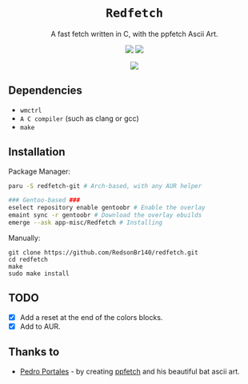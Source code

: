 <h1 align="center"><code>Redfetch</code></h1>
<p align="center">A fast fetch written in C, with the ppfetch Ascii Art.</p>
<p align="center">
<img src="https://github.com/RedsonBr140/Redfetch/actions/workflows/pre-release.yml/badge.svg"> 
<!--<img src="https://img.shields.io/github/commits-since/RedsonBr140/Redfetch/latest/main"> -->
<img src="https://img.shields.io/github/license/RedsonBr140/Redfetch?style=flat">
</p>

<p align="center">
<a href="screenshot.png">
  <img src="screenshot.png">
</a>
</p>

## Dependencies
 - `wmctrl`
 - `A C compiler` (such as clang or gcc)
 - `make`
## Installation

Package Manager:
```bash
paru -S redfetch-git # Arch-based, with any AUR helper

### Gentoo-based ###
eselect repository enable gentoobr # Enable the overlay
emaint sync -r gentoobr # Download the overlay ebuilds
emerge --ask app-misc/Redfetch # Installing
```

Manually:
```
git clone https://github.com/RedsonBr140/redfetch.git
cd redfetch
make
sudo make install
```

## TODO
 - [X] Add a reset at the end of the colors blocks.
 - [X] Add to AUR.

## Thanks to
 - [Pedro Portales](https://github.com/pedroportales) - by creating [ppfetch](https://github.com/pedroportales/ppfetch) and his beautiful bat ascii art.
